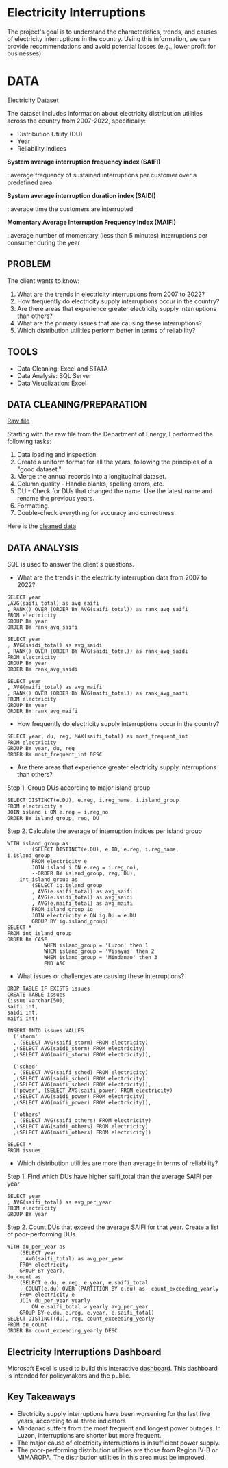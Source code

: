 # Electricity Interruptions

The project's goal is to understand the characteristics, trends, and causes of electricity interruptions in  the country. Using this information, we can provide recommendations and avoid potential losses (e.g., lower profit for businesses).

# DATA

[Electricity Dataset](https://github.com/jbqabellera/electricity/blob/a8da4e3a07ac5e08b4e2c60fe766804184450ea0/electricity_excel%20dashboard.xlsx)

The dataset includes information about electricity distribution utilities across the country from 2007-2022, specifically:

- Distribution Utility (DU)
- Year
- Reliability indices

  
**System average interruption frequency index (SAIFI)**

: average frequency of sustained interruptions per customer over a predefined area

**System average interruption duration index (SAIDI)**

: average time the customers are interrupted

**Momentary Average Interruption Frequency Index (MAIFI)**

: average number of momentary (less than 5 minutes) interruptions per consumer during the year	

## PROBLEM

The client wants to know:
1. What are the trends in electricity interruptions from 2007 to 2022?
2. How frequently do electricity supply interruptions occur in the country?
3. Are there areas that experience greater electricity supply interruptions than others?
4. What are the primary issues that are causing these interruptions?
5. Which distribution utilities perform better in terms of reliability?

## TOOLS

- Data Cleaning: Excel and STATA
- Data Analysis: SQL Server
- Data Visualization: Excel

## DATA CLEANING/PREPARATION

[Raw file](https://github.com/jbqabellera/electricity/blob/a8da4e3a07ac5e08b4e2c60fe766804184450ea0/2007-2022%20Reliability.xlsx)

Starting with the raw file from the Department of Energy, I performed the following tasks:
1. Data loading and inspection.
2. Create a uniform format for all the years, following the principles of a "good dataset."
3. Merge the annual records into a longitudinal dataset.
4. Column quality - Handle blanks, spelling errors, etc.
5. DU - Check for DUs that changed the name. Use the latest name and rename the previous years.
6. Formatting.
7. Double-check everything for accuracy and correctness.

Here is  the [cleaned data](https://1drv.ms/x/c/492367e7aa5d37f3/IQPacROZlFwtR46EYFQGxj_NAZts-G5IBdu1uSb3RJ8iml8)

## DATA ANALYSIS

SQL is used to answer the client's questions.

- What are the trends in the electricity interruption data from 2007 to 2022?

```
SELECT year
,AVG(saifi_total) as avg_saifi
, RANK() OVER (ORDER BY AVG(saifi_total)) as rank_avg_saifi
FROM electricity
GROUP BY year
ORDER BY rank_avg_saifi 

SELECT year
, AVG(saidi_total) as avg_saidi
, RANK() OVER (ORDER BY AVG(saidi_total)) as rank_avg_saidi
FROM electricity
GROUP BY year
ORDER BY rank_avg_saidi 

SELECT year
, AVG(maifi_total) as avg_maifi
, RANK() OVER (ORDER BY AVG(maifi_total)) as rank_avg_maifi
FROM electricity
GROUP BY year
ORDER BY rank_avg_maifi
```

- How frequently do electricity supply interruptions occur in the country?

```
SELECT year, du, reg, MAX(saifi_total) as most_frequent_int
FROM electricity
GROUP BY year, du, reg
ORDER BY most_frequent_int DESC
```

- Are there areas that experience greater electricity supply interruptions than others?

Step 1. Group DUs according to major island group

```
SELECT DISTINCT(e.DU), e.reg, i.reg_name, i.island_group
FROM electricity e
JOIN island i ON e.reg = i.reg_no
ORDER BY island_group, reg, DU
```

Step 2. Calculate the average of interruption indices per island group

```
WITH island_group as
		(SELECT DISTINCT(e.DU), e.ID, e.reg, i.reg_name, i.island_group
		FROM electricity e
		JOIN island i ON e.reg = i.reg_no),
		--ORDER BY island_group, reg, DU),
	int_island_group as 
		(SELECT ig.island_group
		, AVG(e.saifi_total) as avg_saifi
		, AVG(e.saidi_total) as avg_saidi
		, AVG(e.maifi_total) as avg_maifi
		FROM island_group ig
		JOIN electricity e ON ig.DU = e.DU
		GROUP BY ig.island_group)
SELECT *
FROM int_island_group
ORDER BY CASE 
			WHEN island_group = 'Luzon' then 1
			WHEN island_group = 'Visayas' then 2
			WHEN island_group = 'Mindanao' then 3
			END ASC
```

- What issues or challenges are causing these interruptions?

```
DROP TABLE IF EXISTS issues
CREATE TABLE issues
(issue varchar(50),
saifi int,
saidi int,
maifi int)

INSERT INTO issues VALUES
  ('storm'
  , (SELECT AVG(saifi_storm) FROM electricity)
  ,(SELECT AVG(saidi_storm) FROM electricity)
  ,(SELECT AVG(maifi_storm) FROM electricity)), 
  
  ('sched'
  , (SELECT AVG(saifi_sched) FROM electricity)
  ,(SELECT AVG(saidi_sched) FROM electricity)
  ,(SELECT AVG(maifi_sched) FROM electricity)), 
  ('power', (SELECT AVG(saifi_power) FROM electricity)
  ,(SELECT AVG(saidi_power) FROM electricity)
  ,(SELECT AVG(maifi_power) FROM electricity)), 
  
  ('others'
  , (SELECT AVG(saifi_others) FROM electricity)
  ,(SELECT AVG(saidi_others) FROM electricity)
  ,(SELECT AVG(maifi_others) FROM electricity))

SELECT *
FROM issues
```

- Which distribution utilities are more than average in terms of reliability?

Step 1. Find which DUs have higher saifi_total than the average SAIFI per year

```
SELECT year
, AVG(saifi_total) as avg_per_year
FROM electricity
GROUP BY year
```


Step 2. Count DUs that exceed the average SAIFI for that year. Create a list of poor-performing DUs.
```
WITH du_per_year as
	(SELECT year
	, AVG(saifi_total) as avg_per_year
	FROM electricity
	GROUP BY year),
du_count as
	(SELECT e.du, e.reg, e.year, e.saifi_total
	, COUNT(e.du) OVER (PARTITION BY e.du) as  count_exceeding_yearly
	FROM electricity e
	JOIN du_per_year yearly 
		ON e.saifi_total > yearly.avg_per_year
	GROUP BY e.du, e.reg, e.year, e.saifi_total)
SELECT DISTINCT(du), reg, count_exceeding_yearly
FROM du_count
ORDER BY count_exceeding_yearly DESC

```

## Electricity Interruptions Dashboard

Microsoft Excel is used to build this interactive [dashboard](https://1drv.ms/x/c/492367e7aa5d37f3/IQNc4SyPguJqTaXNGafqx5zoARR9PrdkRWfkGRnYK_QmY28).
This dashboard is intended for policymakers and the public.

## Key Takeaways
- Electricity supply interruptions have been worsening for the last five years, according to all three indicators
- Mindanao suffers from the most frequent and longest power outages. In Luzon, interruptions are shorter but more frequent.
- The major cause of electricity interruptions is insufficient power supply. 
- The poor-performing distribution utilities are those from Region IV-B or MIMAROPA. The distribution utilities in this area must be improved.
